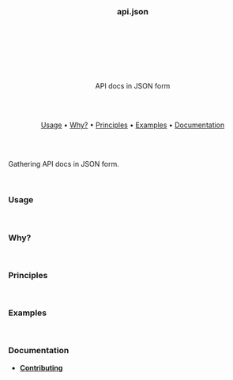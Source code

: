 
<br/>
<br/>
<br/>
<br/>
<br/>
<br/>
<h3 align="center">api.json</h3>
<br/>
<br/>
<br/>
<br/>
<br/>
<br/>

<p align="center">
  API docs in JSON form
</p>
<br/>
<br/>

<p align="center">
  <a href="#usage">Usage</a> •
  <a href="#why">Why?</a> •
  <a href="#principles">Principles</a> •
  <a href="#examples">Examples</a> •
  <a href="#documentation">Documentation</a>
</p>

<br/>
<br/>

Gathering API docs in JSON form.

<br/>

### Usage

<br/>

### Why?

<br/>

### Principles

<br/>

### Examples

<br/>

### Documentation

- [**Contributing**](./docs/Contributing.md)
